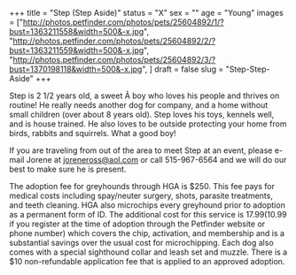 +++
title = "Step (Step Aside)"
status = "X"
sex = ""
age = "Young"
images = ["http://photos.petfinder.com/photos/pets/25604892/1/?bust=1363211558&width=500&-x.jpg",
"http://photos.petfinder.com/photos/pets/25604892/2/?bust=1363211559&width=500&-x.jpg",
"http://photos.petfinder.com/photos/pets/25604892/3/?bust=1370198118&width=500&-x.jpg",
]
draft = false
slug = "Step-Step-Aside"
+++

Step is 2 1/2 years old, a sweet Â boy who loves his people and thrives on routine! He really needs another dog for company, and a home without small children (over about 8 years old). Step loves his toys, kennels well, and is house trained. He also loves to be outside protecting your home from birds, rabbits and squirrels. What a good boy!


If you are traveling from out of the area to meet Step at an event, please e-mail Jorene at joreneross@aol.com or call 515-967-6564 and we will do our best to make sure he is present.

The adoption fee for greyhounds through HGA is $250. This fee pays for medical costs including spay/neuter surgery, shots, parasite treatments, and teeth cleaning. HGA also microchips every greyhound prior to adoption as a permanent form of ID. The additional cost for this service is $17.99 ($10.99 if you register at the time of adoption through the Petfinder website or phone number) which covers the chip, activation, and membership and is a substantial savings over the usual cost for microchipping. Each dog also comes with a special sighthound collar and leash set and muzzle. There is a $10 non-refundable application fee that is applied to an approved adoption.

